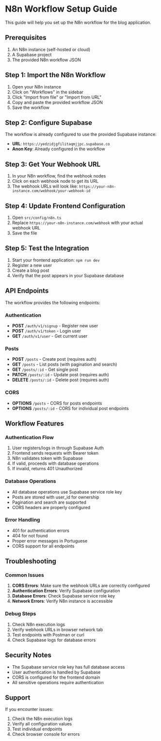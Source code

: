 # N8n Workflow Setup Guide

This guide will help you set up the N8n workflow for the blog application.

## Prerequisites

1. An N8n instance (self-hosted or cloud)
2. A Supabase project
3. The provided N8n workflow JSON

## Step 1: Import the N8n Workflow

1. Open your N8n instance
2. Click on "Workflows" in the sidebar
3. Click "Import from file" or "Import from URL"
4. Copy and paste the provided workflow JSON
5. Save the workflow

## Step 2: Configure Supabase

The workflow is already configured to use the provided Supabase instance:
- **URL**: `https://yedzidjgfilitaqmjjpc.supabase.co`
- **Anon Key**: Already configured in the workflow

## Step 3: Get Your Webhook URL

1. In your N8n workflow, find the webhook nodes
2. Click on each webhook node to get its URL
3. The webhook URLs will look like: `https://your-n8n-instance.com/webhook/your-webhook-id`

## Step 4: Update Frontend Configuration

1. Open `src/config/n8n.ts`
2. Replace `https://your-n8n-instance.com/webhook` with your actual webhook URL
3. Save the file

## Step 5: Test the Integration

1. Start your frontend application: `npm run dev`
2. Register a new user
3. Create a blog post
4. Verify that the post appears in your Supabase database

## API Endpoints

The workflow provides the following endpoints:

### Authentication
- **POST** `/auth/v1/signup` - Register new user
- **POST** `/auth/v1/token` - Login user
- **GET** `/auth/v1/user` - Get current user

### Posts
- **POST** `/posts` - Create post (requires auth)
- **GET** `/posts` - List posts (with pagination and search)
- **GET** `/posts/:id` - Get single post
- **PATCH** `/posts/:id` - Update post (requires auth)
- **DELETE** `/posts/:id` - Delete post (requires auth)

### CORS
- **OPTIONS** `/posts` - CORS for posts endpoints
- **OPTIONS** `/posts/:id` - CORS for individual post endpoints

## Workflow Features

### Authentication Flow
1. User registers/logs in through Supabase Auth
2. Frontend sends requests with Bearer token
3. N8n validates token with Supabase
4. If valid, proceeds with database operations
5. If invalid, returns 401 Unauthorized

### Database Operations
- All database operations use Supabase service role key
- Posts are stored with user_id for ownership
- Pagination and search are supported
- CORS headers are properly configured

### Error Handling
- 401 for authentication errors
- 404 for not found
- Proper error messages in Portuguese
- CORS support for all endpoints

## Troubleshooting

### Common Issues

1. **CORS Errors**: Make sure the webhook URLs are correctly configured
2. **Authentication Errors**: Verify Supabase configuration
3. **Database Errors**: Check Supabase service role key
4. **Network Errors**: Verify N8n instance is accessible

### Debug Steps

1. Check N8n execution logs
2. Verify webhook URLs in browser network tab
3. Test endpoints with Postman or curl
4. Check Supabase logs for database errors

## Security Notes

- The Supabase service role key has full database access
- User authentication is handled by Supabase
- CORS is configured for the frontend domain
- All sensitive operations require authentication

## Support

If you encounter issues:
1. Check the N8n execution logs
2. Verify all configuration values
3. Test individual endpoints
4. Check browser console for errors
